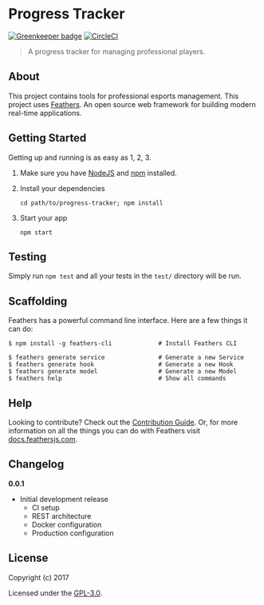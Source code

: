 # Progress Tracker

[![Greenkeeper badge](https://badges.greenkeeper.io/Jaden-Giordano/progress-tracker.svg)](https://greenkeeper.io/)
[![CircleCI](https://circleci.com/gh/Jaden-Giordano/progress-tracker/tree/master.svg?style=svg)](https://circleci.com/gh/Jaden-Giordano/progress-tracker/tree/master)

> A progress tracker for managing professional players.

## About

This project contains tools for professional esports management. This project uses [Feathers](http://feathersjs.com). An open source web framework for building modern real-time applications.

## Getting Started

Getting up and running is as easy as 1, 2, 3.

1. Make sure you have [NodeJS](https://nodejs.org/) and [npm](https://www.npmjs.com/) installed.
2. Install your dependencies

    ```
    cd path/to/progress-tracker; npm install
    ```

3. Start your app

    ```
    npm start
    ```

## Testing

Simply run `npm test` and all your tests in the `test/` directory will be run.

## Scaffolding

Feathers has a powerful command line interface. Here are a few things it can do:

```
$ npm install -g feathers-cli             # Install Feathers CLI

$ feathers generate service               # Generate a new Service
$ feathers generate hook                  # Generate a new Hook
$ feathers generate model                 # Generate a new Model
$ feathers help                           # Show all commands
```

## Help

Looking to contribute? Check out the [Contribution Guide](CONTRIBUTING.md). 
Or, for more information on all the things you can do with Feathers visit [docs.feathersjs.com](http://docs.feathersjs.com).

## Changelog

__0.0.1__

- Initial development release
	- CI setup
	- REST architecture
	- Docker configuration
	- Production configuration

## License

Copyright (c) 2017

Licensed under the [GPL-3.0](LICENSE).
